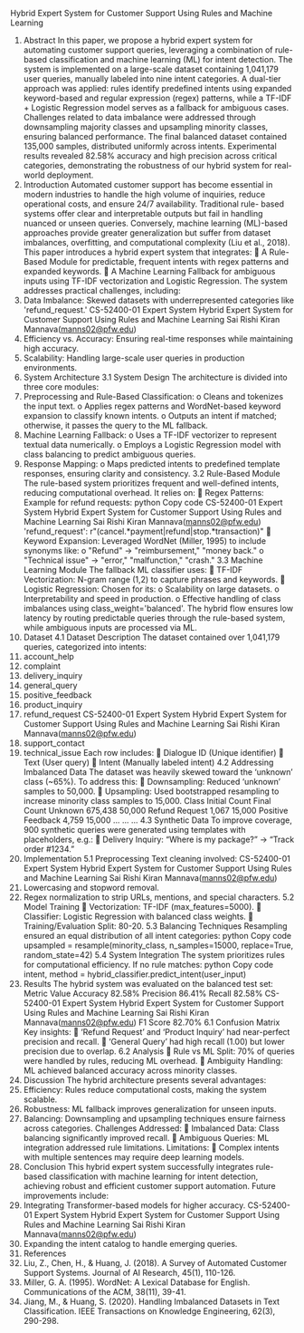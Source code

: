 Hybrid Expert System for Customer Support Using Rules and Machine Learning
1. Abstract
In this paper, we propose a hybrid expert system for automating customer support queries,
leveraging a combination of rule-based classification and machine learning (ML) for intent
detection. The system is implemented on a large-scale dataset containing 1,041,179 user
queries, manually labeled into nine intent categories. A dual-tier approach was applied: rules
identify predefined intents using expanded keyword-based and regular expression (regex)
patterns, while a TF-IDF + Logistic Regression model serves as a fallback for ambiguous
cases.
Challenges related to data imbalance were addressed through downsampling majority classes
and upsampling minority classes, ensuring balanced performance. The final balanced dataset
contained 135,000 samples, distributed uniformly across intents. Experimental results revealed
82.58% accuracy and high precision across critical categories, demonstrating the robustness
of our hybrid system for real-world deployment.
2. Introduction
Automated customer support has become essential in modern industries to handle the high
volume of inquiries, reduce operational costs, and ensure 24/7 availability. Traditional rule-
based systems offer clear and interpretable outputs but fail in handling nuanced or unseen
queries. Conversely, machine learning (ML)-based approaches provide greater
generalization but suffer from dataset imbalances, overfitting, and computational complexity
(Liu et al., 2018).
This paper introduces a hybrid expert system that integrates:
 A Rule-Based Module for predictable, frequent intents with regex patterns and
expanded keywords.
 A Machine Learning Fallback for ambiguous inputs using TF-IDF vectorization and
Logistic Regression.
The system addresses practical challenges, including:
1. Data Imbalance: Skewed datasets with underrepresented categories like
'refund_request.'
CS-52400-01 Expert System
Hybrid Expert System for Customer Support Using Rules and Machine Learning
Sai Rishi Kiran Mannava(manns02@pfw.edu)
2. Efficiency vs. Accuracy: Ensuring real-time responses while maintaining high
accuracy.
3. Scalability: Handling large-scale user queries in production environments.
3. System Architecture
3.1 System Design
The architecture is divided into three core modules:
1. Preprocessing and Rule-Based Classification:
o Cleans and tokenizes the input text.
o Applies regex patterns and WordNet-based keyword expansion to classify
known intents.
o Outputs an intent if matched; otherwise, it passes the query to the ML fallback.
2. Machine Learning Fallback:
o Uses a TF-IDF vectorizer to represent textual data numerically.
o Employs a Logistic Regression model with class balancing to predict
ambiguous queries.
3. Response Mapping:
o Maps predicted intents to predefined template responses, ensuring clarity and
consistency.
3.2 Rule-Based Module
The rule-based system prioritizes frequent and well-defined intents, reducing computational
overhead. It relies on:
 Regex Patterns: Example for refund requests:
python
Copy code
CS-52400-01 Expert System
Hybrid Expert System for Customer Support Using Rules and Machine Learning
Sai Rishi Kiran Mannava(manns02@pfw.edu)
'refund_request': r"(cancel.*payment|refund|stop.*transaction)"
 Keyword Expansion: Leveraged WordNet (Miller, 1995) to include synonyms like:
o "Refund" → "reimbursement," "money back."
o "Technical issue" → "error," "malfunction," "crash."
3.3 Machine Learning Module
The fallback ML classifier uses:
 TF-IDF Vectorization: N-gram range (1,2) to capture phrases and keywords.
 Logistic Regression: Chosen for its:
o Scalability on large datasets.
o Interpretability and speed in production.
o Effective handling of class imbalances using class_weight='balanced'.
The hybrid flow ensures low latency by routing predictable queries through the rule-based
system, while ambiguous inputs are processed via ML.
4. Dataset
4.1 Dataset Description
The dataset contained over 1,041,179 queries, categorized into intents:
1. account_help
2. complaint
3. delivery_inquiry
4. general_query
5. positive_feedback
6. product_inquiry
7. refund_request
CS-52400-01 Expert System
Hybrid Expert System for Customer Support Using Rules and Machine Learning
Sai Rishi Kiran Mannava(manns02@pfw.edu)
8. support_contact
9. technical_issue
Each row includes:
 Dialogue ID (Unique identifier)
 Text (User query)
 Intent (Manually labeled intent)
4.2 Addressing Imbalanced Data
The dataset was heavily skewed toward the ‘unknown’ class (~65%). To address this:
 Downsampling: Reduced ‘unknown’ samples to 50,000.
 Upsampling: Used bootstrapped resampling to increase minority class samples to
15,000.
Class Initial Count Final Count
Unknown 675,438 50,000
Refund Request 1,067 15,000
Positive Feedback 4,759 15,000
... ... ...
4.3 Synthetic Data
To improve coverage, 900 synthetic queries were generated using templates with
placeholders, e.g.:
 Delivery Inquiry: “Where is my package?” → “Track order #1234.”
5. Implementation
5.1 Preprocessing
Text cleaning involved:
CS-52400-01 Expert System
Hybrid Expert System for Customer Support Using Rules and Machine Learning
Sai Rishi Kiran Mannava(manns02@pfw.edu)
1. Lowercasing and stopword removal.
2. Regex normalization to strip URLs, mentions, and special characters.
5.2 Model Training
 Vectorization: TF-IDF (max_features=5000).
 Classifier: Logistic Regression with balanced class weights.
 Training/Evaluation Split: 80-20.
5.3 Balancing Techniques
Resampling ensured an equal distribution of all intent categories:
python
Copy code
upsampled = resample(minority_class, n_samples=15000, replace=True, random_state=42)
5.4 System Integration
The system prioritizes rules for computational efficiency. If no rule matches:
python
Copy code
intent, method = hybrid_classifier.predict_intent(user_input)
6. Results
The hybrid system was evaluated on the balanced test set:
Metric Value
Accuracy 82.58%
Precision 86.41%
Recall 82.58%
CS-52400-01 Expert System
Hybrid Expert System for Customer Support Using Rules and Machine Learning
Sai Rishi Kiran Mannava(manns02@pfw.edu)
F1 Score 82.70%
6.1 Confusion Matrix
Key insights:
 ‘Refund Request’ and ‘Product Inquiry’ had near-perfect precision and recall.
 ‘General Query’ had high recall (1.00) but lower precision due to overlap.
6.2 Analysis
 Rule vs ML Split: 70% of queries were handled by rules, reducing ML overhead.
 Ambiguity Handling: ML achieved balanced accuracy across minority classes.
7. Discussion
The hybrid architecture presents several advantages:
1. Efficiency: Rules reduce computational costs, making the system scalable.
2. Robustness: ML fallback improves generalization for unseen inputs.
3. Balancing: Downsampling and upsampling techniques ensure fairness across
categories.
Challenges Addressed:
 Imbalanced Data: Class balancing significantly improved recall.
 Ambiguous Queries: ML integration addressed rule limitations.
Limitations:
 Complex intents with multiple sentences may require deep learning models.
8. Conclusion
This hybrid expert system successfully integrates rule-based classification with machine
learning for intent detection, achieving robust and efficient customer support automation.
Future improvements include:
1. Integrating Transformer-based models for higher accuracy.
CS-52400-01 Expert System
Hybrid Expert System for Customer Support Using Rules and Machine Learning
Sai Rishi Kiran Mannava(manns02@pfw.edu)
2. Expanding the intent catalog to handle emerging queries.
9. References
1. Liu, Z., Chen, H., & Huang, J. (2018). A Survey of Automated Customer Support
Systems. Journal of AI Research, 45(1), 110-126.
2. Miller, G. A. (1995). WordNet: A Lexical Database for English. Communications of the
ACM, 38(11), 39-41.
3. Jiang, M., & Huang, S. (2020). Handling Imbalanced Datasets in Text Classification.
IEEE Transactions on Knowledge Engineering, 62(3), 290-298.
